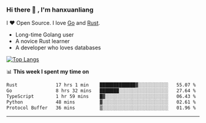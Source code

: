### Hi there 👋 , I'm hanxuanliang

<!--
**hanxuanliang/hanxuanliang** is a ✨ _special_ ✨ repository because its `README.md` (this file) appears on your GitHub profile.

Here are some ideas to get you started:

- 🔭 I’m currently working on ...
- 🌱 I’m currently learning ...
- 👯 I’m looking to collaborate on ...
- 🤔 I’m looking for help with ...
- 💬 Ask me about ...
- 📫 How to reach me: ...
- 😄 Pronouns: ...
- ⚡ Fun fact: ...
-->
I ❤ Open Source. I love [Go](https://golang.org) and [Rust](https://www.rust-lang.org/zh-CN/).

* Long-time Golang user
* A novice Rust learner
* A developer who loves databases

[![Top Langs](https://github-readme-stats.vercel.app/api?username=hanxuanliang&show_icons=true&count_private=true&line_height=40)](https://github.com/anuraghazra/github-readme-stats)

📊 **This week I spent my time on**
<!--START_SECTION:waka-->

```txt
Rust              17 hrs 1 min    █████████████▓░░░░░░░░░░░   55.07 %
Go                8 hrs 32 mins   ███████░░░░░░░░░░░░░░░░░░   27.64 %
TypeScript        1 hr 59 mins    █▓░░░░░░░░░░░░░░░░░░░░░░░   06.43 %
Python            48 mins         ▓░░░░░░░░░░░░░░░░░░░░░░░░   02.61 %
Protocol Buffer   36 mins         ▒░░░░░░░░░░░░░░░░░░░░░░░░   01.96 %
```

<!--END_SECTION:waka-->

***
